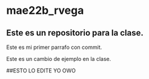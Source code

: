 # mae22b_rvega
## Este es un repositorio para la clase.

Este es mi primer parrafo con commit.

Este es un cambio de ejemplo en la clase.

##ESTO LO EDITE YO OWO

